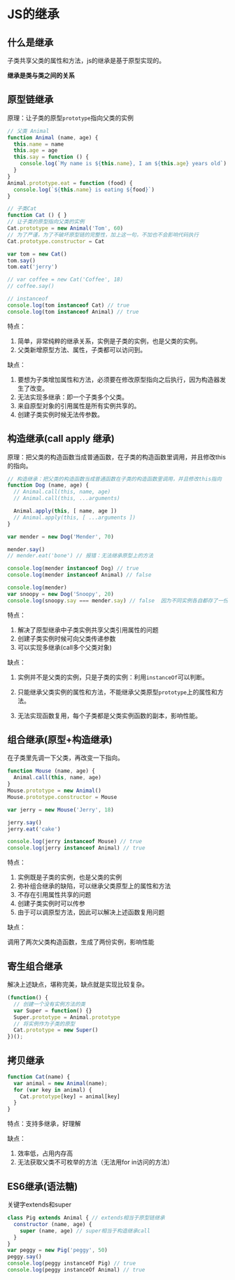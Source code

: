 # JS的继承

## 什么是继承

子类共享父类的属性和方法，js的继承是基于原型实现的。

**继承是类与类之间的关系**

## 原型链继承

原理：让子类的原型`prototype`指向父类的实例

```js
// 父类 Animal
function Animal (name, age) {
  this.name = name
  this.age = age
  this.say = function () {
    console.log(`My name is ${this.name}, I am ${this.age} years old`)
  }
}
Animal.prototype.eat = function (food) {
  console.log(`${this.name} is eating ${food}`)
}
```

```js
// 子类Cat
function Cat () { }
// 让子类的原型指向父类的实例
Cat.prototype = new Animal('Tom', 60)
// 为了严谨，为了不破坏原型链的完整性，加上这一句，不加也不会影响代码执行
Cat.prototype.constructor = Cat

var tom = new Cat()
tom.say()
tom.eat('jerry')

// var coffee = new Cat('Coffee', 18)
// coffee.say()

// instanceof
console.log(tom instanceof Cat) // true
console.log(tom instanceof Animal) // true
```

特点：

1. 简单，非常纯粹的继承关系，实例是子类的实例，也是父类的实例。
2. 父类新增原型方法、属性，子类都可以访问到。

缺点：

1. 要想为子类增加属性和方法，必须要在修改原型指向之后执行，因为构造器发生了改变。
2. 无法实现多继承：即一个子类多个父类。
3. 来自原型对象的引用属性是所有实例共享的。
4. 创建子类实例时候无法传参数。

## 构造继承(call apply 继承)

原理：把父类的构造函数当成普通函数，在子类的构造函数里调用，并且修改this的指向。

```js
// 构造继承：把父类的构造函数当成普通函数在子类的构造函数里调用，并且修改this指向
function Dog (name, age) {
  // Animal.call(this, name, age)
  // Animal.call(this, ...arguments)

  Animal.apply(this, [ name, age ])
  // Animal.apply(this, [ ...arguments ])
}

var mender = new Dog('Mender', 70)

mender.say()
// mender.eat('bone') // 报错：无法继承原型上的方法

console.log(mender instanceof Dog) // true
console.log(mender instanceof Animal) // false

console.log(mender)
var snoopy = new Dog('Snoopy', 20)
console.log(snoopy.say === mender.say) // false  因为不同实例各自都存了一份自己的say，浪费内存
```



特点：

1. 解决了原型继承中子类实例共享父类引用属性的问题
2. 创建子类实例时候可向父类传递参数
3. 可以实现多继承(call多个父类对象)

缺点：

1. 实例并不是父类的实例，只是子类的实例：利用`instanceOf`可以判断。
2. 只能继承父类实例的属性和方法，不能继承父类原型`prototype`上的属性和方法。

3. 无法实现函数复用，每个子类都是父类实例函数的副本，影响性能。

## 组合继承(原型+构造继承)

在子类里先调一下父类，再改变一下指向。

```js
function Mouse (name, age) {
  Animal.call(this, name, age)
}
Mouse.prototype = new Animal()
Mouse.prototype.constructor = Mouse

var jerry = new Mouse('Jerry', 18)

jerry.say()
jerry.eat('cake')

console.log(jerry instanceof Mouse) // true
console.log(jerry instanceof Animal) // true
```

特点：

1. 实例既是子类的实例，也是父类的实例
2. 弥补组合继承的缺陷，可以继承父类原型上的属性和方法
3. 不存在引用属性共享的问题
4. 创建子类实例时可以传参
5. 由于可以调原型方法，因此可以解决上述函数复用问题

缺点：

调用了两次父类构造函数，生成了两份实例，影响性能

## 寄生组合继承

解决上述缺点，堪称完美，缺点就是实现比较复杂。

```js
(function() {
  // 创建一个没有实例方法的类
  var Super = function() {}
  Super.prototype = Animal.prototype
  // 将实例作为子类的原型
  Cat.prototype = new Super()
})();
```

## 拷贝继承

```js
function Cat(name) {
  var animal = new Animal(name);
  for (var key in animal) {
    Cat.prototype[key] = animal[key]
  }
}
```

特点：支持多继承，好理解

缺点：

1. 效率低，占用内存高
2. 无法获取父类不可枚举的方法（无法用for in访问的方法）

## ES6继承(语法糖)

关键字extends和super

```js
class Pig extends Animal { // extends相当于原型链继承
  constructor (name, age) {
    super (name, age) // super相当于构造继承call
  }
}
var peggy = new Pig('peggy', 50)
peggy.say()
console.log(peggy instanceOf Pig) // true
console.log(peggy instanceOf Animal) // true
```

